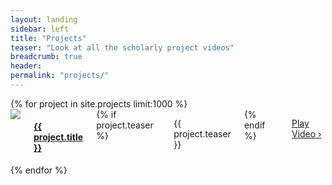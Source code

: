 ```yaml
---
layout: landing
sidebar: left
title: "Projects"
teaser: "Look at all the scholarly project videos"
breadcrumb: true
header:
permalink: "projects/"
---
```

<div class="row">
	<div class="small-12 columns t30">
		<div class="row" id="listprojects">
			{% for project in site.projects limit:1000 %}
				<div id="project_{{ project.identifier }}" class="small-4 columns projectbox">
					<img src="http://img.youtube.com/vi/{{ project.youtubeid}}/0.jpg">
                    <h4><a href="{{ site.url }}{{ site.baseurl }}{{ project.url }}">{{ project.title }}</a></h4>
					{% if project.teaser %}<p>{{ project.teaser }}</p>{% endif %}
					<p><a href="{{ site.url }}{{ site.baseurl }}{{ project.url }}" class="button radius" title="Play {{ project.title | escape_once }}">Play Video&nbsp;›</a></p>
				</div>
			{% endfor %}
		</div>
	</div><!-- /.small-8 small-offset-2.columns -->
</div><!-- /.row -->
